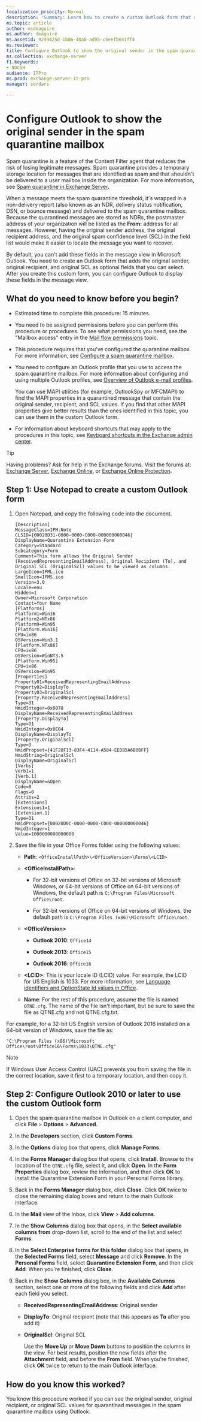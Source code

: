 ```yaml
---
localization_priority: Normal
description: 'Summary: Learn how to create a custom Outlook form that allows you to view the original sender, recipient, and SCL value for messages in the spam quarantine mailbox in Exchange Server 2016 or Exchange Server 2019.'
ms.topic: article
author: msdmaguire
ms.author: dmaguire
ms.assetid: 9249425d-1b06-48a0-ad95-c4eefb641ff4
ms.reviewer: 
title: Configure Outlook to show the original sender in the spam quarantine mailbox
ms.collection: exchange-server
f1.keywords:
- NOCSH
audience: ITPro
ms.prod: exchange-server-it-pro
manager: serdars

---
```


# Configure Outlook to show the original sender in the spam quarantine mailbox

Spam quarantine is a feature of the Content Filter agent that reduces the risk of losing legitimate messages. Spam quarantine provides a temporary storage location for messages that are identified as spam and that shouldn't be delivered to a user mailbox inside the organization. For more information, see [Spam quarantine in Exchange Server](spam-quarantine.md).

When a message meets the spam quarantine threshold, it's wrapped in a non-delivery report (also known as an NDR, delivery status notification, DSN, or bounce message) and delivered to the spam quarantine mailbox. Because the quarantined messages are stored as NDRs, the postmaster address of your organization will be listed as the **From:** address for all messages. However, having the original sender address, the original recipient address, and the original spam confidence level (SCL) in the field list would make it easier to locate the message you want to recover.

By default, you can't add these fields in the message view in Microsoft Outlook. You need to create an Outlook form that adds the original sender, original recipient, and original SCL as optional fields that you can select. After you create this custom form, you can configure Outlook to display these fields in the message view.

## What do you need to know before you begin?

- Estimated time to complete this procedure: 15 minutes.

- You need to be assigned permissions before you can perform this procedure or procedures. To see what permissions you need, see the "Mailbox access" entry in the [Mail flow permissions](../../permissions/feature-permissions/mail-flow-permissions.md) topic.

- This procedure requires that you've configured the quarantine mailbox. For more information, see [Configure a spam quarantine mailbox](configure-quarantine-mailboxes.md).

- You need to configure an Outlook profile that you use to access the spam quarantine mailbox. For more information about configuring and using multiple Outlook profiles, see [Overview of Outlook e-mail profiles](https://support.microsoft.com/office/f544c1ba-3352-4b3b-be0b-8d42a540459d).

  You can use MAPI utilities (for example, OutlookSpy or MFCMAPI) to find the MAPI properties in a quarantined message that contain the original sender, recipient, and SCL values. If you find that other MAPI properties give better results than the ones identified in this topic, you can use them in the custom Outlook form.

- For information about keyboard shortcuts that may apply to the procedures in this topic, see [Keyboard shortcuts in the Exchange admin center](../../about-documentation/exchange-admin-center-keyboard-shortcuts.md).

> [!TIP]
> Having problems? Ask for help in the Exchange forums. Visit the forums at: [Exchange Server](https://social.technet.microsoft.com/forums/office/home?category=exchangeserver), [Exchange Online](https://social.technet.microsoft.com/forums/msonline/home?forum=onlineservicesexchange), or [Exchange Online Protection](https://social.technet.microsoft.com/forums/forefront/home?forum=FOPE).

## Step 1: Use Notepad to create a custom Outlook form

1. Open Notepad, and copy the following code into the document.

   ```text
   [Description]
   MessageClass=IPM.Note
   CLSID={00020D31-0000-0000-C000-000000000046}
   DisplayName=Quarantine Extension Form
   Category=Standard
   Subcategory=Form
   Comment=This form allows the Original Sender (ReceivedRepresentingEmailAddress), Original Recipient (To), and Original SCL (OriginalScl) values to be viewed as columns.
   LargeIcon=IPML.ico
   SmallIcon=IPMS.ico
   Version=3.0
   Locale=enu
   Hidden=1
   Owner=Microsoft Corporation
   Contact=Your Name
   [Platforms]
   Platform1=Win16
   Platform2=NTx86
   Platform9=Win95
   [Platform.Win16]
   CPU=ix86
   OSVersion=Win3.1
   [Platform.NTx86]
   CPU=ix86
   OSVersion=WinNT3.5
   [Platform.Win95]
   CPU=ix86
   OSVersion=Win95
   [Properties]
   Property01=ReceivedRepresentingEmailAddress
   Property02=DisplayTo
   Property03=OriginalScl
   [Property.ReceivedRepresentingEmailAddress]
   Type=31
   NmidInteger=0x0078
   DisplayName=ReceivedRepresentingEmailAddress
   [Property.DisplayTo]
   Type=31
   NmidInteger=0x0E04
   DisplayName=DisplayTo
   [Property.OriginalScl]
   Type=3
   NmidPropset={41F28F13-83F4-4114-A584-EEDB5A6B0BFF}
   NmidString=OriginalScl
   DisplayName=OriginalScl
   [Verbs]
   Verb1=1
   [Verb.1]
   DisplayName=&Open
   Code=0
   Flags=0
   Attribs=2
   [Extensions]
   Extensions1=1
   [Extension.1]
   Type=31
   NmidPropset={00020D0C-0000-0000-C000-000000000046}
   NmidInteger=1
   Value=1000000000000000
   ```

2. Save the file in your Office Forms folder using the following values:

   - **Path**: `<OfficeInstallPath>\<OfficeVersion>\Forms\<LCID>`

   - **\<OfficeInstallPath\>**:

     - For 32-bit versions of Office on 32-bit versions of Microsoft Windows, or 64-bit versions of Office on 64-bit versions of Windows, the default path is `C:\Program Files\Microsoft Office\root`.

     - For 32-bit versions of Office on 64-bit versions of Windows, the default path is `C:\Program Files (x86)\Microsoft Office\root`.

   - **\<OfficeVersion\>**

     - **Outlook 2010**: `Office14`

     - **Outlook 2013**: `Office15`

     - **Outlook 2016**: `Office16`

   - **\<LCID\>**: This is your locale ID (LCID) value. For example, the LCID for US English is 1033. For more information, see [Language identifiers and OptionState Id values in Office](/deployoffice/office2016/language-identifiers-and-optionstate-id-values-in-office-2016).

   - **Name**: For the rest of this procedure, assume the file is named `QTNE.cfg`. The name of the file isn't important, but be sure to save the file as QTNE.cfg and not QTNE.cfg.txt.

For example, for a 32-bit US English version of Outlook 2016 installed on a 64-bit version of Windows, save the file as:

`"C:\Program Files (x86)\Microsoft Office\root\Office16\Forms\1033\QTNE.cfg"`

> [!NOTE]
> If Windows User Access Control (UAC) prevents you from saving the file in the correct location, save it first to a temporary location, and then copy it.

## Step 2: Configure Outlook 2010 or later to use the custom Outlook form

1. Open the spam quarantine mailbox in Outlook on a client computer, and click **File** \> **Options** \> **Advanced**.

2. In the **Developers** section, click **Custom Forms**.

3. In the **Options** dialog box that opens, click **Manage Forms**.

4. In the **Forms Manager** dialog box that opens, click **Install**. Browse to the location of the `QTNE.cfg` file, select it, and click **Open**. In the **Form Properties** dialog box, review the information, and then click **OK** to install the Quarantine Extension Form in your Personal Forms library.

5. Back in the **Forms Manager** dialog box, click **Close**. Click **OK** twice to close the remaining dialog boxes and return to the main Outlook interface.

6. In the **Mail** view of the Inbox, click **View** \> **Add columns**.

7. In the **Show Columns** dialog box that opens, in the **Select available columns from** drop-down list, scroll to the end of the list and select **Forms**.

8. In the **Select Enterprise forms for this folder** dialog box that opens, in the **Selected Forms** field, select **Message** and click **Remove**. In the **Personal Forms** field, select **Quarantine Extension Form**, and then click **Add**. When you're finished, click **Close**.

9. Back in the **Show Columns** dialog box, in the **Available Columns** section, select one or more of the following fields and click **Add** after each field you select.

   - **ReceivedRepresentingEmailAddress**: Original sender

   - **DisplayTo**: Original recipient (note that this appears as **To** after you add it)

   - **OriginalScl**: Original SCL

     Use the **Move Up** or **Move Down** buttons to position the columns in the view. For best results, position the new fields after the **Attachment** field, and before the **From** field. When you're finished, click **OK** twice to return to the main Outlook interface.

## How do you know this worked?

You know this procedure worked if you can see the original sender, original recipient, or original SCL values for quarantined messages in the spam quarantine mailbox using Outlook.